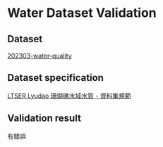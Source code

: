 # Water Dataset Validation

## Dataset

[202303-water-quality](https://data.depositar.io/dataset/ltser-lyudao-water/resource/0a96959b-1409-4803-b2a1-71e8dd272632)

## Dataset specification

[LTSER Lyudao 珊瑚礁水域水質 - 資料集規範](https://data.depositar.io/dataset/ltser-dataset-specification/resource/5ee79701-ef83-4d0f-a8f3-9eb4b0e4a0f9)

## Validation result

有錯誤